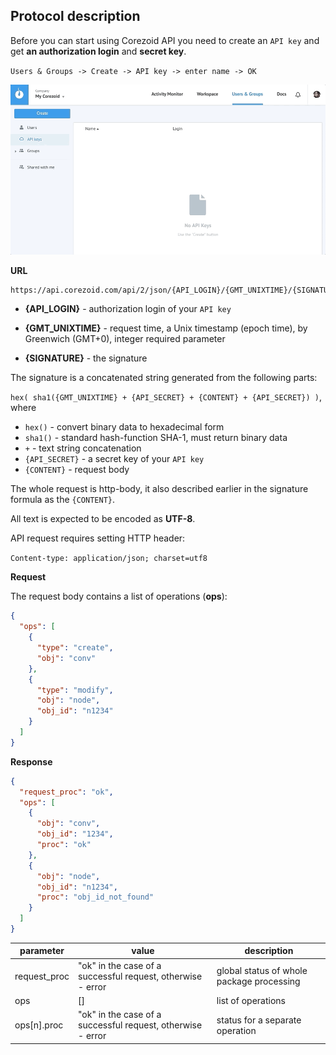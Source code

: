 ## Protocol description

Before you can start using Corezoid API you need to create an `API key` and get **an authorization login** and **secret key**.

`Users & Groups -> Create -> API key -> enter name -> OK`

![](../img/create_api_key.gif)

**URL**

```
https://api.corezoid.com/api/2/json/{API_LOGIN}/{GMT_UNIXTIME}/{SIGNATURE}
```

* **{API_LOGIN}** - authorization login of your `API key`

* **{GMT_UNIXTIME}** - request time, a Unix timestamp (epoch time), by Greenwich (GMT+0), integer required parameter

* **{SIGNATURE}** - the signature

The signature is a concatenated string generated from the following parts:

`hex( sha1({GMT_UNIXTIME} + {API_SECRET} + {CONTENT} + {API_SECRET}) )`, where

* `hex()` - convert binary data to hexadecimal form
* `sha1()` - standard hash-function SHA-1, must return binary data
* `+` -  text string concatenation
* `{API_SECRET}` - a secret key of your `API key`
* `{CONTENT}` - request body

The whole request is http-body, it also described earlier in the signature formula as the `{CONTENT}`.

All text is expected to be encoded as **UTF-8**.

API request requires setting HTTP header:

`Content-type: application/json; charset=utf8`

**Request**

The request body contains a list of operations (**ops**):

```json
{
  "ops": [
    {
      "type": "create",
      "obj": "conv"
    },
    {
      "type": "modify",
      "obj": "node",
      "obj_id": "n1234"
    }
  ]
}
```

**Response**

```json
{
  "request_proc": "ok",
  "ops": [
    {
      "obj": "conv",
      "obj_id": "1234",
      "proc": "ok"
    },
    {
      "obj": "node",
      "obj_id": "n1234",
      "proc": "obj_id_not_found"
    }
  ]
}
```

| parameter | value | description |
| --- | --- | --- |
| request_proc | "ok" in the case of a successful request, otherwise - error | global status of whole package processing |
| ops | [] | list of operations |
| ops[n].proc | "ok" in the case of a successful request, otherwise - error | status for a separate operation |

